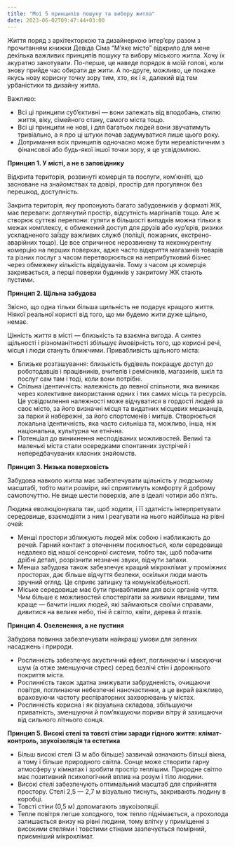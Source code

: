 ```yaml
---
title: "Мої 5 принципів пошуку та вибору житла"
date: 2023-06-02T09:47:44+03:00
---
```


Життя поряд з архітекторкою та дизайнеркою інтер’єру разом з прочитанням книжки Девіда Сіма “М’яке місто” відкрило для мене декілька важливих принципів пошуку та вибору міського житла. Хочу їх акуратно занотувати. По-перше, це наведе порядок в моїй голові, коли знову прийде час обирати де жити. А по-друге, можливо, це покаже якусь нову корисну точку зору тим, хто, як і я, далекий від тем урбаністики та дизайну житла.

Важливо:

* Всі ці принципи суб’єктивні — вони залежать від вподобань, стилю життя, віку, сімейного стану, самого міста тощо.
* Всі ці принципи не нові, і для багатьох людей вони звучатимуть тривіально, а я про ці штуки почав задумуватися лише цього року.
* Дотримання всіх принципів одночасно може бути нереалістичним з фінансової або будь-якої іншої точки зору, я це усвідомлюю.

**Принцип 1. У місті, а не в заповіднику**

Відкрита територія, розвинуті комерція та послуги, ком’юніті, що засноване на знайомствах та довірі, простір для прогулянок без перешкод, доступність.

Закрита територія, яку пропонують багато забудовників у форматі ЖК, має переваги: доглянутий простір, відсутність маргіналів тощо. Але ж створює суттєві перепони: гуляти в більшості випадків можна тільки в межах комплексу, є обмежений доступ для друзів або кур’єрів, ризики ускладненого заїзду важливих служб (поліції, пожарних, екстрено-аварійних тощо). Це все спричинює нерозвинену та неконкурентну комерцію на перших поверхах, адже часто відкриття магазинів товарів та різних послуг з часом перетворюється на неприбутковий бізнес через обмежену кількість відвідувачів. Тому з часом ця комерція закривається, а перші поверхи будинків у закритому ЖК стають пустими.

**Принцип 2. Щільна забудова**

Звісно, що одна тільки більша щильність не подарує кращого життя. Ніякої реальної користі від того, що ми будемо жити дуже щільно, немає.

Цінність життя в місті — близькість та взаємна вигода. А синтез щільності і різноманітності збільшує ймовірність того, що корисні речі, місця і люди стануть ближчими. Привабливість щільного міста:

- Близьке розташування: близькість будівель покращує доступ до роботодавців і працівників, вчителів і ремісників, магазинів, шкіл та послуг сам там і тоді, коли вони потрібні.
- Спільна ідентичність: належність до певної спільноти, яка виникає через колективне використання одних і тих самих місць та ресурсів. Це усвідомлення належності може відчуватися в гордості людей за своє місто, за його визначні місця та видатних місцевих мешканців, за парки й набережні, за його спортсменів і митців. Створюється локальна ідентичність, яка часто сильніша та, можливо, інша, ніж національна, культурна чи етнічна.
- Потенціал до виникнення несподіваних можливостей. Великі та маленькі міста стали осередками спонтанних зустрічей і непередбачуваних класних знайомств.

**Принцип 3. Низька поверховість**

Забудова навколо житла має забезпечувати щільність у людському масштабі, тобто мати розміри, які сприятимуть комфорту й доброму самопочуттю. Не вище шести поверхів, але в ідеалі чотири або п’ять.

Людина еволюціонувала так, щоб ходити, і її здатність інтерпретувати середовище, взаємодіяти з ним і реагувати на нього найбільша на рівні очей:

- Менші простори зближують людей між собою і наближають до речей. Гарний контакт з оточенням посилюється, коли середовище недалеко від нашої сенсорної системи, тобто так, щоб побачити дрібні деталі, розрізнити незначні звуки, відчути запахи.
- Менша забудова також забезпечує кращий мікроклімат у проміжних просторах, дає більше відчуття безпеки, оскільки люди мають зручний огляд. Це сприяє затишку та комунікабельності.
- Міське середовище має бути привабливим для всіх органів чуття. Чим більше є можливостей спостерігати за живими явищами, тим краще — бачити інших людей, які займаються своїми справами, дивитися на велике небо, тіні й світло, квіти, дерева й птахів.

**Принцип 4. Озеленення, а не пустиня**

Забудова повинна забезпечувати найкращі умови для зелених насаджень і природи.

- Рослинність забезпечує акустичний ефект, поглинаючи і маскуючи шум (а отже зменшуючи стрес) серед безлічі стін і дорожнього покриття міста.
- Рослинність також здатна знижувати забрудненість, очищаючи повітря, поглинаючи небезпечні наночастинки, а це вкрай важливо, враховуючи частоту респіраторних захворювань у містах.
- Рослинність корисна і як візуальна складова, збільшуючи приватність, зменшуючи й пом’якшуючи пориви вітру й захищаючи від сильного літнього сонця.

**Принцип 5. Високі стелі та товсті стіни заради гідного життя: клімат-контроль, звукоізоляція та естетика**

- Більш високі стелі (3 м або більше) зазвичай означають більші вікна, а тому і більше природного світла. Сонце може створити гарну атмосферу у кімнатах і зробити простір теплішим. Природне світло має позитивний психологічний вплив на розум і тіло людини.
- Високі стелі забезпечують оптимальний масштаб для сприйняття простору. Стелі 2,5 — 2,7 м візуально тиснуть, закривають людину в коробці.
- Товсті стіни (0,5 м) допомагають звукоізоляції.
- Тепле повітря легше холодного, тож тепло піднімається, а прохолода залишається внизу на рівні людини, тому влітку у приміщенні з високими стелями і товстими стінами зазпечується помірний, приємніший мікроклімат.

